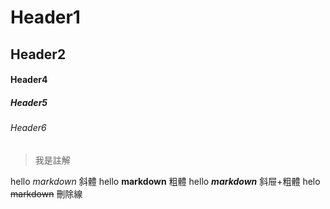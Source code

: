 # Header1
## Header2

#### Header4
##### Header5
###### Header6 

>我是註解

hello *markdown*  斜體
hello **markdown** 粗體
hello ***markdown*** 斜屉+粗體
helo ~~markdown~~  刪除線
